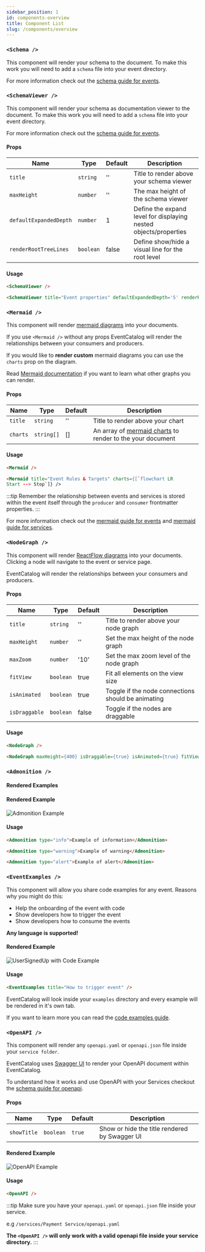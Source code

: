 ```yaml
---
sidebar_position: 1
id: components-overview
title: Component List
slug: /components/overview
---  
```


### `<Schema />`

This component will render your schema to the document. To make this work you will need to add a `schema` file into your event directory.

For more information check out the [schema guide for events](/docs/events/adding-schemas).

### `<SchemaViewer />`

This component will render your schema as documentation viewer to the document. To make this work you will need to add a `schema` file into your event directory.

For more information check out the [schema guide for events](/docs/events/adding-schemas).

#### Props

<APITable>

| Name | Type | Default | Description |
| --- | --- | --- | --- |
| `title` | `string` | '' | Title to render above your schema viewer |
| `maxHeight` | `number` | '' | The max height of the schema viewer |
| `defaultExpandedDepth` | `number` | 1 | Define the expand level for displaying nested objects/properties |
| `renderRootTreeLines` | `boolean` | false | Define show/hide a visual line for the root level |
</APITable>

#### Usage

```md title="Render the default schema viewer for your event"
<SchemaViewer />
```

```md title="Render the schema viewer, with a custom title, expanded the depth of the properties to level 5 and showing the root tree lines"
<SchemaViewer title="Event properties" defaultExpandedDepth='5' renderRootTreeLines maxHeight="500" />
```

### `<Mermaid />`

This component will render [mermaid diagrams](https://mermaid-js.github.io/mermaid/#/) into your documents.

If you use `<Mermaid />` without any props EventCatalog will render the relationships between your consumers and producers.

If you would like to **render custom** mermaid diagrams you can use the `charts` prop on the diagram.

Read [Mermaid documentation](https://mermaid-js.github.io/mermaid/#/) if you want to learn what other graphs you can render.

#### Props 

<APITable>

| Name | Type | Default | Description |
| --- | --- | --- | --- |
| `title` | `string` | '' | Title to render above your chart |
| `charts` | `string[]` | [] | An array of [mermaid charts](https://mermaid-js.github.io/mermaid/#/) to render to the your document |

</APITable>

#### Usage

```md title="Render the default graphs for your events and services"
<Mermaid />
```

```md title="Render any Mermaid Graph"
<Mermaid title="Event Rules & Targets" charts={[`flowchart LR 
Start --> Stop`]} />
```

:::tip
Remember the relationship between events and services is stored within the event itself through the `producer` and `consumer` frontmatter properties.
:::

For more information check out the [mermaid guide for events](/docs/events/consumers-and-producers) and [mermaid guide for services](/docs/services/producers-consumers).

### `<NodeGraph />`

This component will render [ReactFlow diagrams](https://reactflow.dev/) into your documents.
Clicking a node will navigate to the event or service page.

EventCatalog will render the relationships between your consumers and producers.

#### Props

<APITable>

| Name | Type | Default | Description |
| --- | --- | --- | --- |
| `title` | `string` | '' | Title to render above your node graph |
| `maxHeight` | `number` | '' | Set the max height of the node graph |
| `maxZoom` | `number` | '10' | Set the max zoom level of the node graph |
| `fitView` | `boolean` | true | Fit all elements on the view size |
| `isAnimated` | `boolean` | true | Toggle if the node connections should be animating |
| `isDraggable` | `boolean` | false | Toggle if the nodes are draggable |
</APITable>

#### Usage

```md title="Render the default node graphsfor your events and services"
<NodeGraph />
```

```md title="Render the customized node graphs in the "
<NodeGraph maxHeight={400} isDraggable={true} isAnimated={true} fitView={false} />
```

### `<Admonition />`

#### Rendered Examples

#### Rendered Example 
![Admonition Example](/img/guides/mdx/admonition-examples.png)

#### Usage

```md title=Info example
<Admonition type="info">Example of information</Admonition>
```

```md title=Warning example
<Admonition type="warning">Example of warning</Admonition>
```

```md title=Alert example
<Admonition type="alert">Example of alert</Admonition>
```


### `<EventExamples />`

This component will allow you share code examples for any event. Reasons why you might do this:

- Help the onboarding of the event with code
- Show developers how to trigger the event
- Show developers how to consume the events

**Any language is supported!**

#### Rendered Example 
![UserSignedUp with Code Example](/img/guides/events/UserSignedUpExampleWithExamples.png)


#### Usage

```md title=EventExamples Component
<EventExamples title="How to trigger event" />
```

EventCatalog will look inside your `examples` directory and every example will be rendered in it's own  tab.

If you want to learn more you can read the [code examples guide](/docs/events/adding-examples).

### `<OpenAPI />`

This component will render any `openapi.yaml` or `openapi.json` file inside your `service folder`.

EventCatalog uses [Swagger UI](https://petstore.swagger.io/?_ga=2.53430379.2146201950.1646656985-1065913731.1646656985) to render your OpenAPI document within EventCatalog.

To understand how it works and use OpenAPI with your Services checkout the [schema guide for openapi](/docs/services/adding-openapi).

#### Props

<APITable>

| Name | Type | Default | Description |
| --- | --- | --- | --- |
| `showTitle` | `boolean` | `true` | Show or hide the title rendered by Swagger UI |
</APITable>

#### Rendered Example 
![OpenAPI Example](/img/guides/mdx/openapi.png)


#### Usage

```md title="Render your OpenAPI File"
<OpenAPI />
```

:::tip
Make sure you have your `openapi.yaml` or `openapi.json` file inside your service.

e.g `/services/Payment Service/openapi.yaml`

**The `<OpenAPI />` will only work with a valid openapi file inside your service directory.**
:::
